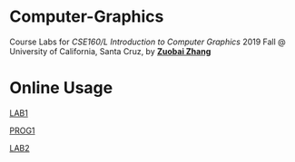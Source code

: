 # Computer-Graphics
Course Labs for *CSE160/L Introduction to Computer Graphics* 2019 Fall @ University of California, Santa Cruz, by **[Zuobai Zhang](<https://Oxer11.github.io>)**

# Online Usage
[LAB1](<https://oxer11.github.io/CG/LAB1>)

[PROG1](<https://oxer11.github.io/CG/PROG1>)

[LAB2](<https://oxer11.github.io/CG/LAB2>)